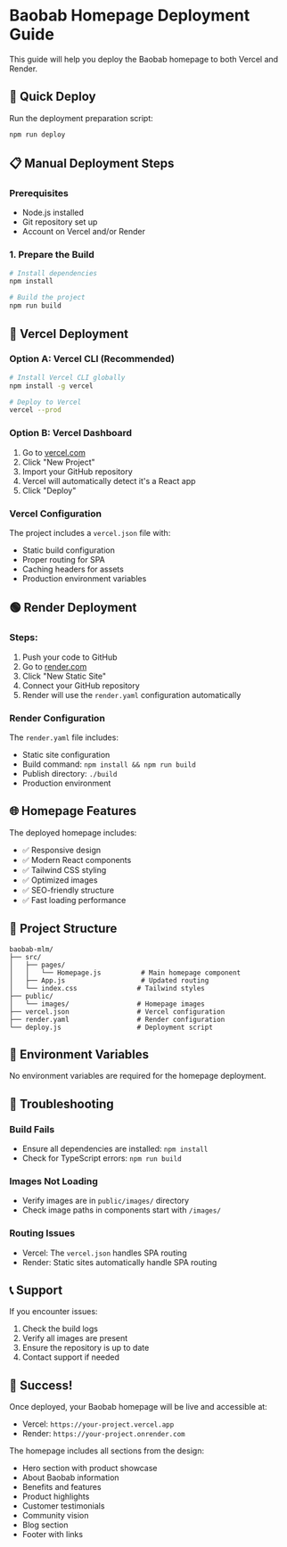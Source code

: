 # Baobab Homepage Deployment Guide

This guide will help you deploy the Baobab homepage to both Vercel and Render.

## 🚀 Quick Deploy

Run the deployment preparation script:
```bash
npm run deploy
```

## 📋 Manual Deployment Steps

### Prerequisites
- Node.js installed
- Git repository set up
- Account on Vercel and/or Render

### 1. Prepare the Build

```bash
# Install dependencies
npm install

# Build the project
npm run build
```

## 🔵 Vercel Deployment

### Option A: Vercel CLI (Recommended)
```bash
# Install Vercel CLI globally
npm install -g vercel

# Deploy to Vercel
vercel --prod
```

### Option B: Vercel Dashboard
1. Go to [vercel.com](https://vercel.com)
2. Click "New Project"
3. Import your GitHub repository
4. Vercel will automatically detect it's a React app
5. Click "Deploy"

### Vercel Configuration
The project includes a `vercel.json` file with:
- Static build configuration
- Proper routing for SPA
- Caching headers for assets
- Production environment variables

## 🟢 Render Deployment

### Steps:
1. Push your code to GitHub
2. Go to [render.com](https://render.com)
3. Click "New Static Site"
4. Connect your GitHub repository
5. Render will use the `render.yaml` configuration automatically

### Render Configuration
The `render.yaml` file includes:
- Static site configuration
- Build command: `npm install && npm run build`
- Publish directory: `./build`
- Production environment

## 🌐 Homepage Features

The deployed homepage includes:
- ✅ Responsive design
- ✅ Modern React components
- ✅ Tailwind CSS styling
- ✅ Optimized images
- ✅ SEO-friendly structure
- ✅ Fast loading performance

## 📁 Project Structure

```
baobab-mlm/
├── src/
│   ├── pages/
│   │   └── Homepage.js          # Main homepage component
│   ├── App.js                   # Updated routing
│   └── index.css               # Tailwind styles
├── public/
│   └── images/                 # Homepage images
├── vercel.json                 # Vercel configuration
├── render.yaml                 # Render configuration
└── deploy.js                   # Deployment script
```

## 🔧 Environment Variables

No environment variables are required for the homepage deployment.

## 🐛 Troubleshooting

### Build Fails
- Ensure all dependencies are installed: `npm install`
- Check for TypeScript errors: `npm run build`

### Images Not Loading
- Verify images are in `public/images/` directory
- Check image paths in components start with `/images/`

### Routing Issues
- Vercel: The `vercel.json` handles SPA routing
- Render: Static sites automatically handle SPA routing

## 📞 Support

If you encounter issues:
1. Check the build logs
2. Verify all images are present
3. Ensure the repository is up to date
4. Contact support if needed

## 🎉 Success!

Once deployed, your Baobab homepage will be live and accessible at:
- Vercel: `https://your-project.vercel.app`
- Render: `https://your-project.onrender.com`

The homepage includes all sections from the design:
- Hero section with product showcase
- About Baobab information
- Benefits and features
- Product highlights
- Customer testimonials
- Community vision
- Blog section
- Footer with links